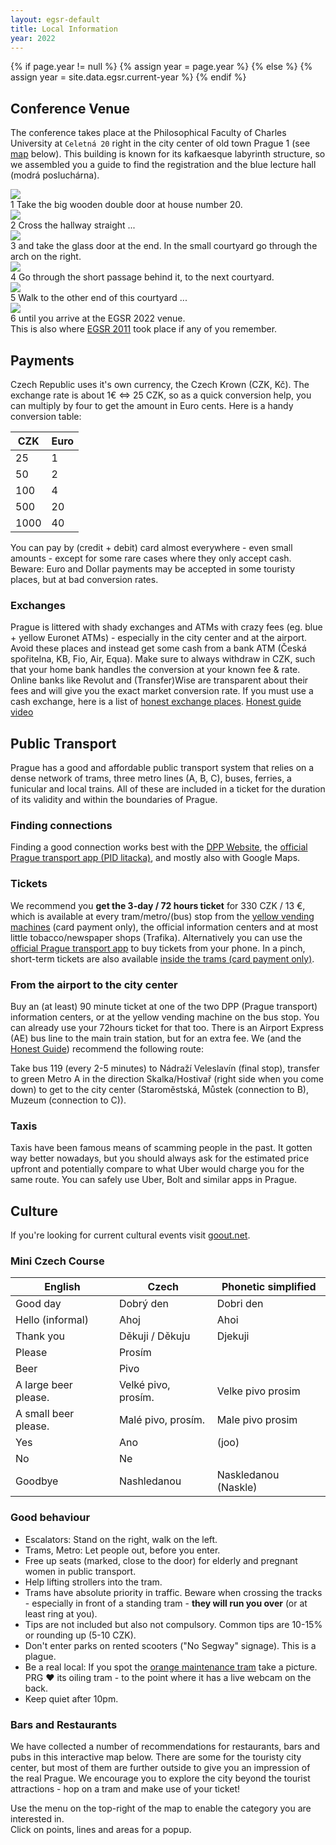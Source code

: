 ```yaml
---
layout: egsr-default
title: Local Information
year: 2022
---
```


{% if page.year != null %}
	{% assign year = page.year %}
{% else %}
	{% assign year = site.data.egsr.current-year %}
{% endif %}
<link rel="stylesheet" href="https://unpkg.com/leaflet@1.8.0/dist/leaflet.css" integrity="sha512-hoalWLoI8r4UszCkZ5kL8vayOGVae1oxXe/2A4AO6J9+580uKHDO3JdHb7NzwwzK5xr/Fs0W40kiNHxM9vyTtQ==" crossorigin="">
<link rel="stylesheet" href="https://cdnjs.cloudflare.com/ajax/libs/font-awesome/6.1.1/css/all.min.css" crossorigin="">
<script src="https://unpkg.com/leaflet@1.8.0/dist/leaflet.js" integrity="sha512-BB3hKbKWOc9Ez/TAwyWxNXeoV9c1v6FIeYiBieIWkpLjauysF18NzgR1MBNBXf8/KABdlkX68nAhlwcDFLGPCQ==" crossorigin=""></script>


<link rel="stylesheet" href="https://cdnjs.cloudflare.com/ajax/libs/Leaflet.awesome-markers/2.0.2/leaflet.awesome-markers.css" />
<script src="https://cdnjs.cloudflare.com/ajax/libs/Leaflet.awesome-markers/2.0.2/leaflet.awesome-markers.min.js"></script>
<style>

.leaflet-container {
  height: 600px;
  width: 100%;
  max-width: 100%;
  max-height: 100%;
  font-size: 14px;
}

.info {
  padding: 6px 8px;
  font: 14px/16px Arial, Helvetica, sans-serif;
  background: white;
  background: rgba(255, 255, 255, 0.8);
  box-shadow: 0 0 15px rgba(0, 0, 0, 0.2);
  border-radius: 5px;
}

.info h4 {
  margin: 0 0 5px;
  color: #777;
}

.awesome-marker i.large {
  font-size: 20px;
}

.awesome-marker i.medium {
  font-size: 14px;
}
</style>

## Conference Venue

The conference takes place at the Philosophical Faculty of Charles University at <code>Celetná 20</code> right in the city center of old town Prague 1 (see [map](#map) below). This building is known for its kafkaesque labyrinth structure, so we assembled you a guide to find the registration and the <span class="lead"><span class="label label-primary">blue lecture hall</span></span> (modrá posluchárna).
<div class="row">
  <div class="col-sm-6 col-md-4">
    <div class="thumbnail">
      <img src="/img/2022/Celetna20_entry-1.jpg">
      <div class="caption">
        <span class="lead"><span class="label label-primary">1</span></span> Take the big wooden double door at house number 20.
      </div>
    </div>
  </div>
  <div class="col-sm-6 col-md-4">
    <div class="thumbnail">
      <img src="/img/2022/Celetna20_entry-2.jpg">
      <div class="caption">
        <span class="lead"><span class="label label-primary">2</span></span> Cross the hallway straight ...
      </div>
    </div>
  </div>
  <div class="clearfix visible-sm hidden-md hidden-lg"></div>
  <div class="col-sm-6 col-md-4">
    <div class="thumbnail">
      <img src="/img/2022/Celetna20_entry-3.jpg">
      <div class="caption">
        <span class="lead"><span class="label label-primary">3</span></span> and take the glass door at the end. In the small courtyard go through the arch on the right.
      </div>
    </div>
  </div>
  <div class="clearfix hidden-sm visible-md visible-lg"></div>
  <div class="col-sm-6 col-md-4">
    <div class="thumbnail">
      <img src="/img/2022/Celetna20_entry-4.jpg">
      <div class="caption">
        <span class="lead"><span class="label label-primary">4</span></span> Go through the short passage behind it, to the next courtyard.
      </div>
    </div>
  </div>
  <div class="clearfix visible-sm hidden-md hidden-lg"></div>
  <div class="col-sm-6 col-md-4">
    <div class="thumbnail">
      <img src="/img/2022/Celetna20_entry-5.jpg">
      <div class="caption">
        <span class="lead"><span class="label label-primary">5</span></span> Walk to the other end of this courtyard ...
      </div>
    </div>
  </div>
  <div class="col-sm-6 col-md-4">
    <div class="thumbnail">
      <img src="/img/2022/Celetna20_entry-6.jpg">
      <div class="caption">
        <span class="lead"><span class="label label-primary">6</span></span> until you arrive at the EGSR 2022 venue.
      </div>
    </div>
  </div>
</div>

<div class="alert alert-info" role="alert">
<i class="fa-solid fa-circle-info"></i>This is also where <a href="http://egsr2011.mff.cuni.cz/">EGSR 2011</a> took place if any of you remember.
</div>

## Payments
Czech Republic uses it's own currency, the Czech Krown (CZK, Kč). The exchange rate is about 1€ <=> 25 CZK, so as a quick conversion help, you can multiply by four to get the amount in Euro cents. Here is a handy conversion table:

| CZK  | Euro |
|------|------|
| 25   | 1    |
| 50   | 2    |
| 100  | 4    |
| 500  | 20   |
| 1000 | 40   |

You can pay by (credit + debit) card almost everywhere - even small amounts - except for some rare cases where they only accept cash. Beware: Euro and Dollar payments may be accepted in some touristy places, but at bad conversion rates. 

### Exchanges
Prague is littered with shady exchanges and ATMs with crazy fees (eg. blue + yellow Euronet ATMs) - especially in the city center and at the airport. Avoid these places and instead get some cash from a bank ATM (Česká spořitelna, KB, Fio, Air, Equa). Make sure to always withdraw in CZK, such that your home bank handles the conversion at your known fee & rate. Online banks like Revolut and (Transfer)Wise are transparent about their fees and will give you the exact market conversion rate.
If you must use a cash exchange, here is a list of [honest exchange places](https://honest.blog/honest-exchange-places/). [Honest guide video](https://www.youtube.com/watch?v=_vq_YJjHoRs)

## Public Transport

Prague has a good and affordable public transport system that relies on a dense network of trams, three metro lines (<span class="label label-success">A</span>, <span class="label label-warning">B</span>, <span class="label label-danger">C</span>), buses, ferries, a funicular and local trains. All of these are included in a ticket for the duration of its validity and within the boundaries of Prague. 

### Finding connections
Finding a good connection works best with the [DPP Website](https://www.dpp.cz/en), the [official Prague transport app (PID litacka)](https://app.pidlitacka.cz/), and mostly also with Google Maps.

### Tickets
We recommend you **get the 3-day / 72 hours ticket** for 330 CZK / 13 €, which is available at every tram/metro/(bus) stop from the [yellow vending machines](https://www.dpp.cz/en/fares/list-of-points-of-sales?filter=1&ticket=1) (card payment only), the official information centers and at most little tobacco/newspaper shops (Trafika). Alternatively you can use the [official Prague transport app](https://app.pidlitacka.cz/) to buy tickets from your phone. In a pinch, short-term tickets are also available [inside the trams (card payment only)](https://www.dpp.cz/en/fares/cashless-payment-of-fare).

### From the airport to the city center
Buy an (at least) 90 minute ticket at one of the two DPP (Prague transport) information centers, or at the yellow vending machine on the bus stop. You can already use your 72hours ticket for that too. There is an Airport Express (AE) bus line to the main train station, but for an extra fee. We (and the [Honest Guide](https://www.youtube.com/watch?v=57WeRN0Nrb4)) recommend the following route:

<div class="alert alert-info">
Take bus 119 (every 2-5 minutes) to Nádraží Veleslavín (final stop), transfer to green Metro <span class="label label-success">A</span> in the direction Skalka/Hostivař (right side when you come down) to get to the city center (Staroměstská, Můstek (connection to <span class="label label-warning">B</span>), Muzeum (connection to <span class="label label-danger">C</span>)).
</div>

### Taxis
Taxis have been famous means of scamming people in the past. It gotten way better nowadays, but you should always ask for the estimated price upfront and potentially compare to what Uber would charge you for the same route. You can safely use Uber, Bolt and similar apps in Prague.

## Culture
If you're looking for current cultural events visit [goout.net](https://goout.net/en/prague/events/leznyvlkk/).

### Mini Czech Course

| English              | Czech               | Phonetic simplified  |
|----------------------|---------------------|----------------------|
| Good day             | Dobrý den           | Dobri den            |
| Hello (informal)     | Ahoj                | Ahoi                 |
| Thank you            | Děkuji / Děkuju     | Djekuji              |
| Please               | Prosím              |                      |
| Beer                 | Pivo                |                      |
| A large beer please. | Velké pivo, prosím. | Velke pivo prosim    |
| A small beer please. | Malé pivo, prosím.  | Male pivo prosim     |
| Yes                  | Ano                 | (joo)                |
| No                   | Ne                  |                      |
| Goodbye              | Nashledanou         | Naskledanou (Naskle) |

### Good behaviour
 - Escalators: Stand on the right, walk on the left.
 - Trams, Metro: Let people out, before you enter.
 - Free up seats (marked, close to the door) for elderly and pregnant women in public transport.
 - Help lifting strollers into the tram.
 - Trams have absolute priority in traffic. Beware when crossing the tracks - especially in front of a standing tram - **they will run you over** (or at least ring at you).
 - Tips are not included but also not compulsory. Common tips are 10-15% or rounding up (5-10 CZK).
 - Don't enter parks on rented scooters ("No Segway" signage). This is a plague.
 - Be a real local: If you spot the [orange maintenance tram](https://www.dpp.cz/en/entertainment-and-experience/events-and-attractions/lubricating-tram) take a picture. PRG ❤️ its oiling tram - to the point where it has a live webcam on the back.
 - Keep quiet after 10pm.

### Bars and Restaurants
We have collected a number of recommendations for restaurants, bars and pubs in this interactive map below. There are some for the touristy city center, but most of them are further outside to give you an impression of the real Prague. We encourage you to explore the city beyond the tourist attractions - hop on a tram and make use of your ticket!

<div class="alert alert-info">
<i class="fa-solid fa-circle-info"></i>
Use the menu on the top-right of the map to enable the category you are interested in.<br>Click on points, lines and areas for a popup.
</div>
<div id="map" class="leaflet-container" />
<script src="/2022/map.js"></script>